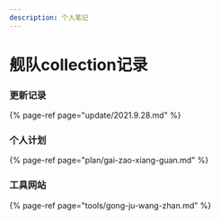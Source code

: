 ```yaml
---
description: 个人笔记
---
```


# 舰队collection记录

### **更新记录**

{% page-ref page="update/2021.9.28.md" %}

### **个人计划**

{% page-ref page="plan/gai-zao-xiang-guan.md" %}

### **工具网站**

{% page-ref page="tools/gong-ju-wang-zhan.md" %}

